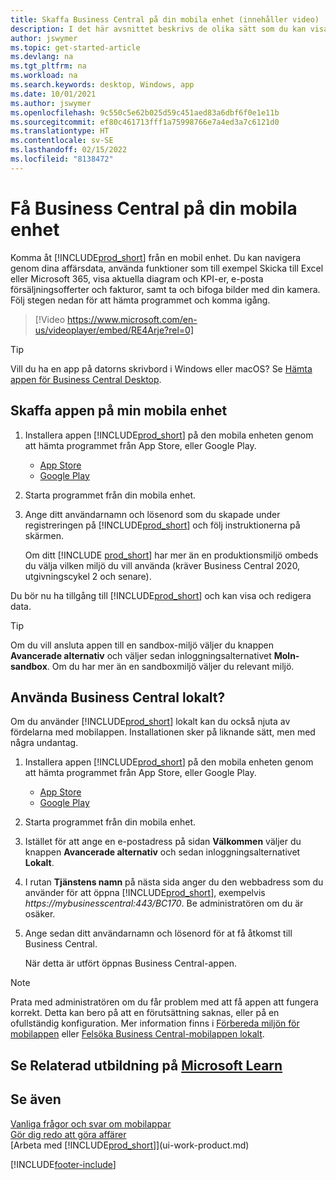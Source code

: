 ```yaml
---
title: Skaffa Business Central på din mobila enhet (innehåller video)
description: I det här avsnittet beskrivs de olika sätt som du kan visa och redigera Business Central-data, skicka till Excel med mera på din telefon eller surfplatta.
author: jswymer
ms.topic: get-started-article
ms.devlang: na
ms.tgt_pltfrm: na
ms.workload: na
ms.search.keywords: desktop, Windows, app
ms.date: 10/01/2021
ms.author: jswymer
ms.openlocfilehash: 9c550c5e62b025d59c451aed83a6dbf6f0e1e11b
ms.sourcegitcommit: ef80c461713fff1a75998766e7a4ed3a7c6121d0
ms.translationtype: HT
ms.contentlocale: sv-SE
ms.lasthandoff: 02/15/2022
ms.locfileid: "8138472"
---
```

# <a name="getting-business-central-on-your-mobile-device"></a>Få Business Central på din mobila enhet

Komma åt [!INCLUDE[prod_short](includes/prod_short.md)] från en mobil enhet. Du kan navigera genom dina affärsdata, använda funktioner som till exempel Skicka till Excel eller Microsoft 365, visa aktuella diagram och KPI-er, e-posta försäljningsofferter och fakturor, samt ta och bifoga bilder med din kamera. Följ stegen nedan för att hämta programmet och komma igång.

> [!Video https://www.microsoft.com/en-us/videoplayer/embed/RE4Arje?rel=0]

> [!TIP]
> Vill du ha en app på datorns skrivbord i Windows eller macOS? Se [Hämta appen för Business Central Desktop](install-desktop-app.md).

## <a name="get-the-app-on-my-mobile-device"></a>Skaffa appen på min mobila enhet

1. Installera appen [!INCLUDE[prod_short](includes/prod_short.md)] på den mobila enheten genom att hämta programmet från App Store, eller Google Play.  
   - [App Store](https://go.microsoft.com/fwlink/?LinkId=734847)
   - [Google Play](https://go.microsoft.com/fwlink/?LinkId=734849)
2. Starta programmet från din mobila enhet.
3. Ange ditt användarnamn och lösenord som du skapade under registreringen på [!INCLUDE[prod_short](includes/prod_short.md)] och följ instruktionerna på skärmen.

    Om ditt [!INCLUDE [prod_short](includes/prod_short.md)] har mer än en produktionsmiljö ombeds du välja vilken miljö du vill använda (kräver Business Central 2020, utgivningscykel 2 och senare).

Du bör nu ha tillgång till [!INCLUDE[prod_short](includes/prod_short.md)] och kan visa och redigera data.  

> [!TIP]
> Om du vill ansluta appen till en sandbox-miljö väljer du knappen **Avancerade alternativ** och väljer sedan inloggningsalternativet **Moln-sandbox**. Om du har mer än en sandboxmiljö väljer du relevant miljö.

## <a name="using-business-central-on-premises"></a>Använda Business Central lokalt?

Om du använder [!INCLUDE[prod_short](includes/prod_short.md)] lokalt kan du också njuta av fördelarna med mobilappen. Installationen sker på liknande sätt, men med några undantag.

1. Installera appen [!INCLUDE[prod_short](includes/prod_short.md)] på den mobila enheten genom att hämta programmet från App Store, eller Google Play.  

   - [App Store](https://go.microsoft.com/fwlink/?LinkId=734847)
   - [Google Play](https://go.microsoft.com/fwlink/?LinkId=734849)
2. Starta programmet från din mobila enhet.
3. Istället för att ange en e-postadress på sidan **Välkommen** väljer du knappen **Avancerade alternativ** och sedan inloggningsalternativet **Lokalt**.
4. I rutan **Tjänstens namn** på nästa sida anger du den webbadress som du använder för att öppna [!INCLUDE[prod_short](includes/prod_short.md)], exempelvis *https://mybusinesscentral:443/BC170*. Be administratören om du är osäker.
5. Ange sedan ditt användarnamn och lösenord för at få åtkomst till Business Central.

   När detta är utfört öppnas Business Central-appen.

> [!NOTE]
> Prata med administratören om du får problem med att få appen att fungera korrekt. Detta kan bero på att en förutsättning saknas, eller på en ofullständig konfiguration. Mer information finns i [Förbereda miljön för mobilappen](/dynamics365/business-central/dev-itpro/deployment/install-business-central-app#prereqs) eller [Felsöka Business Central-mobilappen lokalt](/dynamics365/business-central/dev-itpro/developer/devenv-troubleshooting-the-mobile-app).

## <a name="see-related-training-at-microsoft-learn"></a>Se Relaterad utbildning på [Microsoft Learn](/learn/modules/alternative-interfaces-dynamics-365-business-central/index)

## <a name="see-also"></a>Se även

[Vanliga frågor och svar om mobilappar](ui-mobile-faq.yml)  
[Gör dig redo att göra affärer](ui-get-ready-business.md)  
[Arbeta med [!INCLUDE[prod_short](includes/prod_short.md)]](ui-work-product.md)  


[!INCLUDE[footer-include](includes/footer-banner.md)]